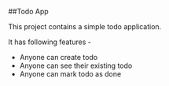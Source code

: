 ##Todo App

This project contains a simple todo application.

It has following features -

- Anyone can create todo
- Anyone can see their existing todo
- Anyone can mark todo as done
